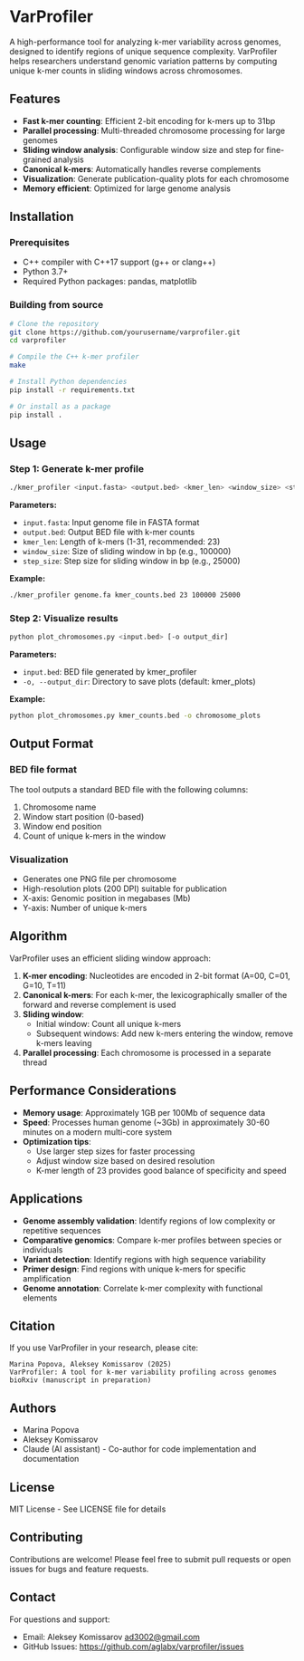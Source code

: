 # VarProfiler

A high-performance tool for analyzing k-mer variability across genomes, designed to identify regions of unique sequence complexity. VarProfiler helps researchers understand genomic variation patterns by computing unique k-mer counts in sliding windows across chromosomes.

## Features

- **Fast k-mer counting**: Efficient 2-bit encoding for k-mers up to 31bp
- **Parallel processing**: Multi-threaded chromosome processing for large genomes
- **Sliding window analysis**: Configurable window size and step for fine-grained analysis
- **Canonical k-mers**: Automatically handles reverse complements
- **Visualization**: Generate publication-quality plots for each chromosome
- **Memory efficient**: Optimized for large genome analysis

## Installation

### Prerequisites

- C++ compiler with C++17 support (g++ or clang++)
- Python 3.7+
- Required Python packages: pandas, matplotlib

### Building from source

```bash
# Clone the repository
git clone https://github.com/yourusername/varprofiler.git
cd varprofiler

# Compile the C++ k-mer profiler
make

# Install Python dependencies
pip install -r requirements.txt

# Or install as a package
pip install .
```

## Usage

### Step 1: Generate k-mer profile

```bash
./kmer_profiler <input.fasta> <output.bed> <kmer_len> <window_size> <step_size>
```

**Parameters:**
- `input.fasta`: Input genome file in FASTA format
- `output.bed`: Output BED file with k-mer counts
- `kmer_len`: Length of k-mers (1-31, recommended: 23)
- `window_size`: Size of sliding window in bp (e.g., 100000)
- `step_size`: Step size for sliding window in bp (e.g., 25000)

**Example:**
```bash
./kmer_profiler genome.fa kmer_counts.bed 23 100000 25000
```

### Step 2: Visualize results

```bash
python plot_chromosomes.py <input.bed> [-o output_dir]
```

**Parameters:**
- `input.bed`: BED file generated by kmer_profiler
- `-o, --output_dir`: Directory to save plots (default: kmer_plots)

**Example:**
```bash
python plot_chromosomes.py kmer_counts.bed -o chromosome_plots
```

## Output Format

### BED file format
The tool outputs a standard BED file with the following columns:
1. Chromosome name
2. Window start position (0-based)
3. Window end position
4. Count of unique k-mers in the window

### Visualization
- Generates one PNG file per chromosome
- High-resolution plots (200 DPI) suitable for publication
- X-axis: Genomic position in megabases (Mb)
- Y-axis: Number of unique k-mers

## Algorithm

VarProfiler uses an efficient sliding window approach:

1. **K-mer encoding**: Nucleotides are encoded in 2-bit format (A=00, C=01, G=10, T=11)
2. **Canonical k-mers**: For each k-mer, the lexicographically smaller of the forward and reverse complement is used
3. **Sliding window**: 
   - Initial window: Count all unique k-mers
   - Subsequent windows: Add new k-mers entering the window, remove k-mers leaving
4. **Parallel processing**: Each chromosome is processed in a separate thread

## Performance Considerations

- **Memory usage**: Approximately 1GB per 100Mb of sequence data
- **Speed**: Processes human genome (~3Gb) in approximately 30-60 minutes on a modern multi-core system
- **Optimization tips**:
  - Use larger step sizes for faster processing
  - Adjust window size based on desired resolution
  - K-mer length of 23 provides good balance of specificity and speed

## Applications

- **Genome assembly validation**: Identify regions of low complexity or repetitive sequences
- **Comparative genomics**: Compare k-mer profiles between species or individuals
- **Variant detection**: Identify regions with high sequence variability
- **Primer design**: Find regions with unique k-mers for specific amplification
- **Genome annotation**: Correlate k-mer complexity with functional elements

## Citation

If you use VarProfiler in your research, please cite:
```
Marina Popova, Aleksey Komissarov (2025)
VarProfiler: A tool for k-mer variability profiling across genomes
bioRxiv (manuscript in preparation)
```

## Authors

- Marina Popova
- Aleksey Komissarov
- Claude (AI assistant) - Co-author for code implementation and documentation

## License

MIT License - See LICENSE file for details

## Contributing

Contributions are welcome! Please feel free to submit pull requests or open issues for bugs and feature requests.

## Contact

For questions and support:
- Email: Aleksey Komissarov <ad3002@gmail.com>
- GitHub Issues: https://github.com/aglabx/varprofiler/issues
